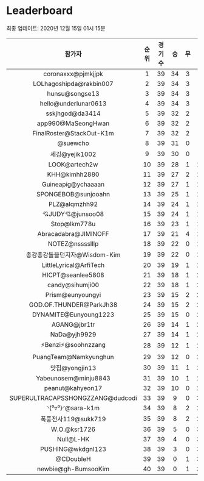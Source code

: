 # Leaderboard
최종 업데이트: 2020년 12월 15일 01시 15분




| 참가자 | 순위 | 경기수 | 승 | 무 | 패 | 승점 |
|:---:|:---:|:---:|:---:|:---:|:---:|:---:|
| coronaxxx@pjmkjjpk | 1 | 39 | 34 | 3 | 2 | 105 |
| LOLhagoshipda@rakbin007 | 2 | 39 | 34 | 3 | 2 | 105 |
| hunsu@songse13 | 3 | 39 | 34 | 3 | 2 | 105 |
| hello@underlunar0613 | 4 | 39 | 34 | 3 | 2 | 105 |
| sskjhgod@da3414 | 5 | 39 | 32 | 2 | 5 | 98 |
| app990@MaSeongHwan | 6 | 39 | 32 | 2 | 5 | 98 |
| FinalRoster@StackOut-K1m | 7 | 39 | 32 | 2 | 5 | 98 |
| @suewcho | 8 | 39 | 31 | 0 | 8 | 93 |
| 세깅@yejik1002 | 9 | 39 | 30 | 0 | 9 | 90 |
| LOOK@artech2w | 10 | 39 | 28 | 1 | 10 | 85 |
| KHH@kimhh2880 | 11 | 39 | 27 | 2 | 10 | 83 |
| Guineapig@ychaaaan | 12 | 39 | 27 | 1 | 11 | 82 |
| SPONGEBOB@sunjooahn | 13 | 39 | 25 | 1 | 13 | 76 |
| PLZ@alqmzhh92 | 14 | 39 | 24 | 1 | 14 | 73 |
| 💘JUDY💘@junsoo08 | 15 | 39 | 24 | 1 | 14 | 73 |
| Stop@lkm778u | 16 | 39 | 23 | 1 | 15 | 70 |
| Abracadabra@JIMINOFF | 17 | 39 | 21 | 4 | 14 | 67 |
| NOTEZ@nsssslllp | 18 | 39 | 22 | 0 | 17 | 66 |
| 종강종강돌을던지자@Wisdom-Kim | 19 | 39 | 22 | 0 | 17 | 66 |
| LittleLyrical@ArfiTech | 20 | 39 | 19 | 1 | 19 | 58 |
| HICPT@seanlee5808 | 21 | 39 | 18 | 1 | 20 | 55 |
| candy@sihumji00 | 22 | 39 | 18 | 1 | 20 | 55 |
| Prism@eunyoungyi | 23 | 39 | 15 | 2 | 22 | 47 |
| GOD.OF.THUNDER@ParkJh38 | 24 | 39 | 15 | 2 | 22 | 47 |
| DYNAMITE@Eunyoung1223 | 25 | 39 | 15 | 0 | 24 | 45 |
| AGANG@jbr1tr | 26 | 39 | 14 | 1 | 24 | 43 |
| NaDa@yjh9929 | 27 | 39 | 14 | 1 | 24 | 43 |
| ⚡Benzi⚡@soohnzzang | 28 | 39 | 12 | 1 | 26 | 37 |
| PuangTeam@Namkyunghun | 29 | 39 | 12 | 0 | 27 | 36 |
| 맛집@yongjin13 | 30 | 39 | 11 | 1 | 27 | 34 |
| Yabeunosem@minju8843 | 31 | 39 | 10 | 1 | 28 | 31 |
| peanut@kahyeon17 | 32 | 39 | 10 | 0 | 29 | 30 |
| SUPERULTRACAPSSHONGZZANG@dudcodi | 33 | 39 | 9 | 0 | 30 | 27 |
| ◝(⁰▿⁰)◜@sara-k1m | 34 | 39 | 8 | 2 | 29 | 26 |
| 폭풍전사119@sukk719 | 35 | 39 | 8 | 2 | 29 | 26 |
| W.O.@ksr1726 | 36 | 39 | 5 | 0 | 34 | 15 |
| Null@L-HK | 37 | 39 | 4 | 0 | 35 | 12 |
| PUSHING@wkdgnl123 | 38 | 39 | 3 | 0 | 36 | 9 |
| @CDoubleH | 39 | 39 | 0 | 1 | 38 | 1 |
| newbie@gh-BumsooKim | 40 | 39 | 0 | 1 | 38 | 1 |